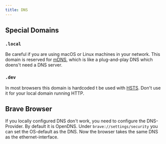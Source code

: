 ```yaml
---
title: DNS
---
```


## Special Domains

### `.local`
Be careful if you are using macOS or Linux machines in your network.
This domain is reserved for [mDNS](https://www.ip-insider.de/was-ist-mdns-a-c5bddb263411431b9cd036c6870b2789/),
which is like a plug-and-play DNS which doens't need a DNS server.

### `.dev`
In most browsers this domain is hardcoded t be used with [HSTS](https://en.wikipedia.org/wiki/HTTP_Strict_Transport_Security). 
Don't use it for your local domain running HTTP.

## Brave Browser
If you locally configured DNS don't work, you need to configure the DNS-Provider.
By default it is OpenDNS. Under `brave://settings/security` you can set the OS-default
as the DNS. Now the browser takes the same DNS as the ethernet-interface.
